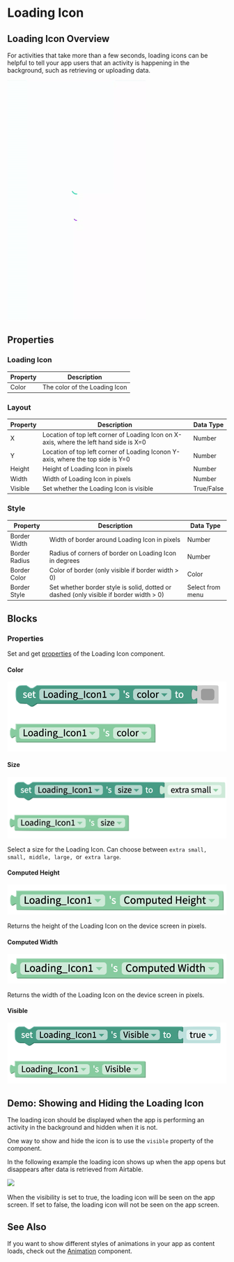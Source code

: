 # Loading Icon

## Loading Icon Overview

For activities that take more than a few seconds, loading icons can be helpful to tell your app users that an activity is happening in the background, such as retrieving or uploading data.

![The large loading icon is on the top; the small is on the bottom on a Pixel 3](.gitbook/assets/ezgif.com-crop.gif)

## Properties&#x20;

### Loading Icon

| Property | Description                   |
| -------- | ----------------------------- |
| Color    | The color of the Loading Icon |

### Layout

| Property | Description                                                                            | Data Type  |
| -------- | -------------------------------------------------------------------------------------- | ---------- |
| X        | Location of top left corner of Loading Icon on X-axis, where the left hand side is X=0 | Number     |
| Y        | Location of top left corner of Loading Iconon Y-axis, where the top side is Y=0        | Number     |
| Height   | Height of Loading Icon in pixels                                                       | Number     |
| Width    | Width of Loading Icon in pixels                                                        | Number     |
| Visible  | Set whether the Loading Icon is visible                                                | True/False |

### **Style**

| **Property**  | Description                                                                             | Data Type        |
| ------------- | --------------------------------------------------------------------------------------- | ---------------- |
| Border Width  | Width of border around Loading Icon in pixels                                           | Number           |
| Border Radius | Radius of corners of border on Loading Icon in degrees                                  | Number           |
| Border Color  | Color of border (only visible if border width > 0)                                      | Color            |
| Border Style  | Set whether border style is solid, dotted or dashed  (only visible if border width > 0) | Select from menu |

## Blocks

### Properties

Set and get [properties](loading-icon.md#properties) of the Loading Icon component.

#### Color&#x20;

![](.gitbook/assets/loading-icon-color.png)

#### Size&#x20;

![](.gitbook/assets/loading-icon-size.png)

Select a size for the Loading Icon. Can choose between `extra small, small, middle, large, `or` extra large`.

#### Computed Height&#x20;

![](.gitbook/assets/loading-icon-height.png)

Returns the height of the Loading Icon on the device screen in pixels.

#### Computed Width

![](.gitbook/assets/loading-icon-width.png)

Returns the width of the Loading Icon on the device screen in pixels.

#### Visible&#x20;

![](.gitbook/assets/loading-icon.png)

## Demo: Showing and Hiding the Loading Icon

The loading icon should be displayed when the app is performing an activity in the background and hidden when it is not.&#x20;

One way to show and hide the icon is to use the `visible` property of the component.

In the following example the loading icon shows up when the app opens but disappears after data is retrieved from Airtable.

![](.gitbook/assets/li\_legacy.png)

When the visibility is set to true, the loading icon will be seen on the app screen. If set to false, the loading icon will not be seen on the app screen.

## See Also

If you want to show different styles of animations in your app as content loads, check out the [Animation](lottie.md) component.
